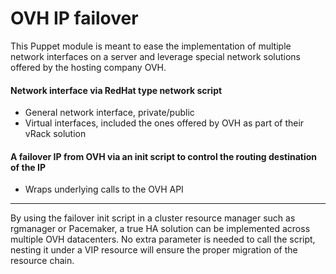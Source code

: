 # OVH IP failover #

This Puppet module is meant to ease the implementation of multiple network interfaces on a server and leverage special network solutions offered by the hosting company OVH.
#### Network interface via RedHat type network script
- General network interface, private/public
- Virtual interfaces, included the ones offered by OVH as part of their vRack solution
#### A failover IP from OVH via an init script to control the routing destination of the IP
- Wraps underlying calls to the OVH API

-------

By using the failover init script in a cluster resource manager such as rgmanager or Pacemaker, a true HA solution can be implemented across multiple OVH datacenters.
No extra parameter is needed to call the script, nesting it under a VIP resource will ensure the proper migration of the resource chain.
